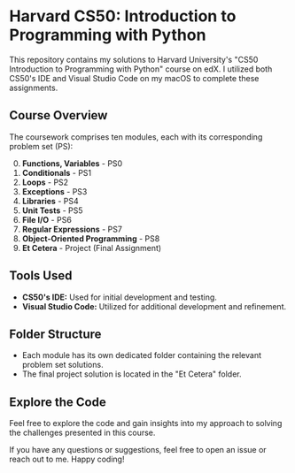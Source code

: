 # Harvard CS50: Introduction to Programming with Python

This repository contains my solutions to Harvard University's "CS50 Introduction to Programming with Python" course on edX. I utilized both CS50's IDE and Visual Studio Code on my macOS to complete these assignments.

## Course Overview

The coursework comprises ten modules, each with its corresponding problem set (PS):

0. **Functions, Variables** - PS0
1. **Conditionals** - PS1
2. **Loops** - PS2
3. **Exceptions** - PS3
4. **Libraries** - PS4
5. **Unit Tests** - PS5
6. **File I/O** - PS6
7. **Regular Expressions** - PS7
8. **Object-Oriented Programming** - PS8
9. **Et Cetera** - Project (Final Assignment)

## Tools Used

- **CS50's IDE:** Used for initial development and testing.
- **Visual Studio Code:** Utilized for additional development and refinement.

## Folder Structure

- Each module has its own dedicated folder containing the relevant problem set solutions.
- The final project solution is located in the "Et Cetera" folder.

## Explore the Code

Feel free to explore the code and gain insights into my approach to solving the challenges presented in this course.

If you have any questions or suggestions, feel free to open an issue or reach out to me. Happy coding!
